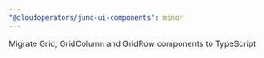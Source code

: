 ```yaml
---
"@cloudoperators/juno-ui-components": minor
---
```


Migrate Grid, GridColumn and GridRow components to TypeScript
